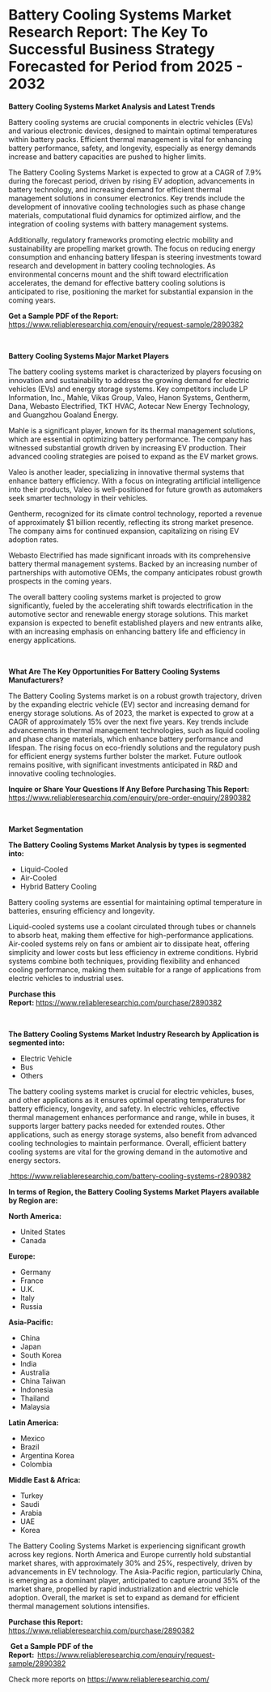 <p><h1>Battery Cooling Systems Market Research Report: The Key To Successful Business Strategy Forecasted for Period from 2025 - 2032</h1></p><p><strong>Battery Cooling Systems Market Analysis and Latest Trends</strong></p>
<p><p>Battery cooling systems are crucial components in electric vehicles (EVs) and various electronic devices, designed to maintain optimal temperatures within battery packs. Efficient thermal management is vital for enhancing battery performance, safety, and longevity, especially as energy demands increase and battery capacities are pushed to higher limits. </p><p>The Battery Cooling Systems Market is expected to grow at a CAGR of 7.9% during the forecast period, driven by rising EV adoption, advancements in battery technology, and increasing demand for efficient thermal management solutions in consumer electronics. Key trends include the development of innovative cooling technologies such as phase change materials, computational fluid dynamics for optimized airflow, and the integration of cooling systems with battery management systems. </p><p>Additionally, regulatory frameworks promoting electric mobility and sustainability are propelling market growth. The focus on reducing energy consumption and enhancing battery lifespan is steering investments toward research and development in battery cooling technologies. As environmental concerns mount and the shift toward electrification accelerates, the demand for effective battery cooling solutions is anticipated to rise, positioning the market for substantial expansion in the coming years.</p></p>
<p><strong>Get a Sample PDF of the Report:&nbsp;</strong> <a href="https://www.reliableresearchiq.com/enquiry/request-sample/2890382?utm_campaign=2292&utm_medium=2&utm_source=Github&utm_content=ia&utm_term=14032025&utm_id=battery-cooling-systems">https://www.reliableresearchiq.com/enquiry/request-sample/2890382</a></p>
<p>&nbsp;</p>
<p><strong>Battery Cooling Systems Major Market Players</strong></p>
<p><p>The battery cooling systems market is characterized by players focusing on innovation and sustainability to address the growing demand for electric vehicles (EVs) and energy storage systems. Key competitors include LP Information, Inc., Mahle, Vikas Group, Valeo, Hanon Systems, Gentherm, Dana, Webasto Electrified, TKT HVAC, Aotecar New Energy Technology, and Guangzhou Goaland Energy.</p><p>Mahle is a significant player, known for its thermal management solutions, which are essential in optimizing battery performance. The company has witnessed substantial growth driven by increasing EV production. Their advanced cooling strategies are poised to expand as the EV market grows.</p><p>Valeo is another leader, specializing in innovative thermal systems that enhance battery efficiency. With a focus on integrating artificial intelligence into their products, Valeo is well-positioned for future growth as automakers seek smarter technology in their vehicles.</p><p>Gentherm, recognized for its climate control technology, reported a revenue of approximately $1 billion recently, reflecting its strong market presence. The company aims for continued expansion, capitalizing on rising EV adoption rates. </p><p>Webasto Electrified has made significant inroads with its comprehensive battery thermal management systems. Backed by an increasing number of partnerships with automotive OEMs, the company anticipates robust growth prospects in the coming years.</p><p>The overall battery cooling systems market is projected to grow significantly, fueled by the accelerating shift towards electrification in the automotive sector and renewable energy storage solutions. This market expansion is expected to benefit established players and new entrants alike, with an increasing emphasis on enhancing battery life and efficiency in energy applications.</p></p>
<p>&nbsp;</p>
<p><strong>What Are The Key Opportunities For Battery Cooling Systems Manufacturers?</strong></p>
<p><p>The Battery Cooling Systems market is on a robust growth trajectory, driven by the expanding electric vehicle (EV) sector and increasing demand for energy storage solutions. As of 2023, the market is expected to grow at a CAGR of approximately 15% over the next five years. Key trends include advancements in thermal management technologies, such as liquid cooling and phase change materials, which enhance battery performance and lifespan. The rising focus on eco-friendly solutions and the regulatory push for efficient energy systems further bolster the market. Future outlook remains positive, with significant investments anticipated in R&D and innovative cooling technologies.</p></p>
<p><strong>Inquire or Share Your Questions If Any Before Purchasing This Report:</strong> <a href="https://www.reliableresearchiq.com/enquiry/pre-order-enquiry/2890382?utm_campaign=2292&utm_medium=2&utm_source=Github&utm_content=ia&utm_term=14032025&utm_id=battery-cooling-systems">https://www.reliableresearchiq.com/enquiry/pre-order-enquiry/2890382</a></p>
<p>&nbsp;</p>
<p><strong>Market Segmentation</strong></p>
<p><strong>The Battery Cooling Systems Market Analysis by types is segmented into:</strong></p>
<p><ul><li>Liquid-Cooled</li><li>Air-Cooled</li><li>Hybrid Battery Cooling</li></ul></p>
<p><p>Battery cooling systems are essential for maintaining optimal temperature in batteries, ensuring efficiency and longevity. </p><p>Liquid-cooled systems use a coolant circulated through tubes or channels to absorb heat, making them effective for high-performance applications. Air-cooled systems rely on fans or ambient air to dissipate heat, offering simplicity and lower costs but less efficiency in extreme conditions. Hybrid systems combine both techniques, providing flexibility and enhanced cooling performance, making them suitable for a range of applications from electric vehicles to industrial uses.</p></p>
<p><strong>Purchase this Report:&nbsp;</strong><a href="https://www.reliableresearchiq.com/purchase/2890382?utm_campaign=2292&utm_medium=2&utm_source=Github&utm_content=ia&utm_term=14032025&utm_id=battery-cooling-systems">https://www.reliableresearchiq.com/purchase/2890382</a></p>
<p>&nbsp;</p>
<p><strong>The Battery Cooling Systems Market Industry Research by Application is segmented into:</strong></p>
<p><ul><li>Electric Vehicle</li><li>Bus</li><li>Others</li></ul></p>
<p><p>The battery cooling systems market is crucial for electric vehicles, buses, and other applications as it ensures optimal operating temperatures for battery efficiency, longevity, and safety. In electric vehicles, effective thermal management enhances performance and range, while in buses, it supports larger battery packs needed for extended routes. Other applications, such as energy storage systems, also benefit from advanced cooling technologies to maintain performance. Overall, efficient battery cooling systems are vital for the growing demand in the automotive and energy sectors.</p></p>
<p><a href="https://www.reliableresearchiq.com/battery-cooling-systems-r2890382?utm_campaign=2292&utm_medium=2&utm_source=Github&utm_content=ia&utm_term=14032025&utm_id=battery-cooling-systems">&nbsp;https://www.reliableresearchiq.com/battery-cooling-systems-r2890382</a></p>
<p><strong>In terms of Region, the Battery Cooling Systems Market Players available by Region are:</strong></p>
<p>
    <p> <strong> North America: </strong>
        <ul>
            <li>United States</li>
            <li>Canada</li>
        </ul>
        </p> 
    <p> <strong> Europe: </strong>
        <ul>
            <li>Germany</li>
            <li>France</li>
            <li>U.K.</li>
            <li>Italy</li>
            <li>Russia</li>
        </ul>
        </p> 
    <p> <strong> Asia-Pacific: </strong>
        <ul>
            <li>China</li>
            <li>Japan</li>
            <li>South Korea</li>
            <li>India</li>
            <li>Australia</li>
            <li>China Taiwan</li>
            <li>Indonesia</li>
            <li>Thailand</li>
            <li>Malaysia</li>
        </ul>
        </p> 
    <p> <strong> Latin America: </strong>
        <ul>
            <li>Mexico</li>
            <li>Brazil</li>
            <li>Argentina Korea</li>
            <li>Colombia</li>
        </ul>
        </p> 
    <p> <strong> Middle East & Africa: </strong>
        <ul>
            <li>Turkey</li>
            <li>Saudi</li>
            <li>Arabia</li>
            <li>UAE</li>
            <li>Korea</li>
        </ul>
    </p>
    </p>
<p><p>The Battery Cooling Systems Market is experiencing significant growth across key regions. North America and Europe currently hold substantial market shares, with approximately 30% and 25%, respectively, driven by advancements in EV technology. The Asia-Pacific region, particularly China, is emerging as a dominant player, anticipated to capture around 35% of the market share, propelled by rapid industrialization and electric vehicle adoption. Overall, the market is set to expand as demand for efficient thermal management solutions intensifies.</p></p>
<p><strong>Purchase this Report: </strong><a href="https://www.reliableresearchiq.com/purchase/2890382?utm_campaign=2292&utm_medium=2&utm_source=Github&utm_content=ia&utm_term=14032025&utm_id=battery-cooling-systems">https://www.reliableresearchiq.com/purchase/2890382</a></p>
<p>&nbsp;<strong>Get a Sample PDF of the Report:&nbsp;&nbsp;</strong><a href="https://www.reliableresearchiq.com/enquiry/request-sample/2890382?utm_campaign=2292&utm_medium=2&utm_source=Github&utm_content=ia&utm_term=14032025&utm_id=battery-cooling-systems">https://www.reliableresearchiq.com/enquiry/request-sample/2890382</a></p>
<p><strong></strong></p>
<p>Check more reports on <a href="https://www.reliableresearchiq.com/?utm_campaign=2292&utm_medium=2&utm_source=Github&utm_content=ia&utm_term=14032025&utm_id=battery-cooling-systems">https://www.reliableresearchiq.com/</a></p>